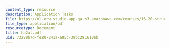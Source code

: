 ```yaml
---
content_type: resource
description: Application Tasks
file: https://ol-ocw-studio-app-qa.s3.amazonaws.com/courses/16-20-structural-mechanics-fall-2002/73288b7dfe20241aa85c39bc291610bb_ha2at.pdf
file_type: application/pdf
resourcetype: Document
title: ha2at.pdf
uid: 73288b7d-fe20-241a-a85c-39bc291610bb
---
```

